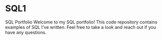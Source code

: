 # SQL1
SQL Portfolio
Welcome to my SQL portfolio! This code repository contains examples of SQL I've written. Feel free to take a look and reach out if you have any questions.

